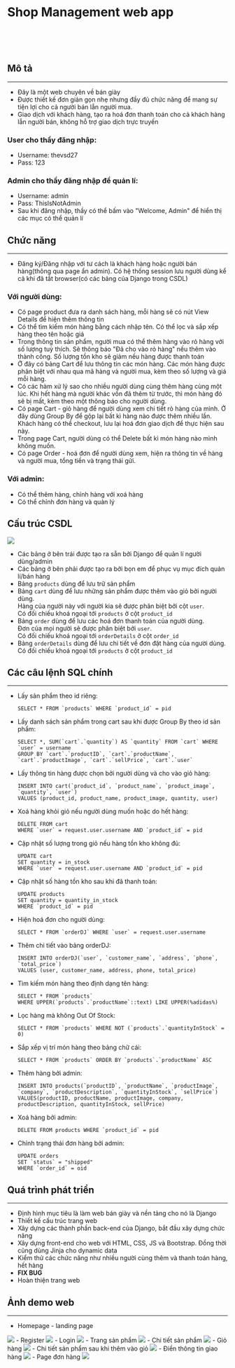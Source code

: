 # Shop Management web app
</br>
</br>
</br>


## Mô tả
---------
- Đây là một web chuyên về bán giày
- Được thiết kế đơn giản gọn nhẹ nhưng đầy đủ chức năng để mang sự tiện lợi cho cả người bán lẫn người mua.
- Giao dịch với khách hàng, tạo ra hoá đơn thanh toán cho cả khách hàng lẫn người bán, không hỗ trợ giao dịch trực truyến
 
### User cho thầy đăng nhập:
- Username: thevsd27
- Pass: 123
### Admin cho thầy đăng nhập để quản lí:
- Username: admin
- Pass: ThisIsNotAdmin
- Sau khi đăng nhập, thầy có thể bấm vào "Welcome, Admin" để hiển thị các mục có thể quản lí

## Chức năng
-------------

- Đăng ký/Đăng nhập với tư cách là khách hàng hoặc người bán hàng(thông qua page ẩn admin). Có hệ thống session lưu người dùng kể cả khi đã tắt browser(có các bảng của Django trong CSDL)
  
### Với người dùng:

- Có page product đưa ra danh sách hàng, mỗi hàng sẽ có nút View Details để hiện thêm thông tin
- Có thể tìm kiếm món hàng bằng cách nhập tên. Có thể lọc và sắp xếp hàng theo tên hoặc giá
- Trong thông tin sản phẩm, người mua có thể thêm hàng vào rỏ hàng với số lượng tuỳ thích. Sẽ thông báo "Đã cho vào rỏ hàng" nếu thêm vào thành công. Số lượng tồn kho sẽ giảm nếu hàng được thanh toán
- Ở đây có bảng Cart để lưu thông tin các món hàng. Các món hàng được phân biệt với nhau qua mã hàng và người mua, kèm theo số lượng và giá mỗi hàng.
- Có các hàm xử lý sao cho nhiều người dùng cùng thêm hàng cùng một lúc. Khi hết hàng mà người khác vốn đã thêm từ trước, thì món hàng đó sẽ bị mất, kèm theo một thông báo cho người dùng.
- Có page Cart - giỏ hàng để người dùng xem chi tiết rỏ hàng của mình. Ở đây dùng Group By để gộp lại bất kì hàng nào được thêm nhiều lần. Khách hàng có thể checkout, lưu lại hoá đơn giao dịch để thực hiện sau này.
- Trong page Cart, người dùng có thể Delete bất kì món hàng nào mình không muốn.
- Có page Order - hoá đơn để người dùng xem, hiện ra thông tin về hàng và người mua, tổng tiền và trạng thái gửi.

### Với admin:
- Có thể thêm hàng, chỉnh hàng với xoá hàng
- Có thể chỉnh đơn hàng và quản lý

## Cấu trúc CSDL

<img src="README_image/Database.png">

- Các bảng ở bên trái được tạo ra sẵn bởi Django để quản lí người dùng/admin
- Các bảng ở bên phải được tạo ra bởi bọn em để phục vụ mục đích quản lí/bán hàng
- Bảng `products` dùng để lưu trữ sản phẩm
- Bảng `cart` dùng để lưu những sản phẩm được thêm vào giỏ bởi người dùng. </br>
Hàng của người này với người kia sẽ được phân biệt bởi cột `user`. </br>
Có đối chiếu khoá ngoại tới `products` ở cột `product_id`
- Bảng `order` dùng để lưu các hoá đơn thanh toán của người dùng.</br>
Đơn của mọi người sẽ được phân biệt bởi `user`. </br>
Có đối chiếu khoá ngoại tới `orderDetails` ở cột `order_id`
- Bảng `orderDetails` dùng để lưu chi tiết về đơn đặt hàng của người dùng. </br>
Có đối chiếu khoá ngoại tới `products` ở cột `product_id`

## Các câu lệnh SQL chính
--------------------------
- Lấy sản phẩm theo id riêng:
    ```
    SELECT * FROM `products` WHERE `product_id` = pid
    ```
- Lấy danh sách sản phẩm trong cart sau khi được Group By theo id sản phẩm:
    ```
    SELECT *, SUM(`cart`.`quantity`) AS `quantity` FROM `cart` WHERE `user` = username 
    GROUP BY `cart`.`productID`, `cart`.`productName`, `cart`.`productImage`, `cart`.`sellPrice`, `cart`.`user`
    ```
- Lấy thông tin hàng được chọn bởi người dùng và cho vào giỏ hàng:
    ```
    INSERT INTO cart(`product_id`, `product_name`, `product_image`, `quantity`, `user`)
    VALUES (product_id, product_name, product_image, quantity, user)
    ``` 
- Xoá hàng khỏi giỏ nếu người dùng muốn hoặc do hết hàng:
    ```
    DELETE FROM cart
    WHERE `user` = request.user.username AND `product_id` = pid
    ```
- Cập nhật số lượng trong giỏ nếu hàng tồn kho không đủ:
    ```
    UPDATE cart
    SET quantity = in_stock
    WHERE `user` = request.user.username AND `product_id` = pid
    ```
- Cập nhật số hàng tồn kho sau khi đã thanh toán:
    ```
    UPDATE products
    SET quantity = quantity_in_stock
    WHERE `product_id` = pid
    ```
- Hiện hoá đơn cho người dùng:
    ```
    SELECT * FROM `orderDJ` WHERE `user` = request.user.username
    ```
- Thêm chi tiết vào bảng orderDJ:
    ```
    INSERT INTO orderDJ(`user`, `customer_name`, `address`, `phone`, `total_price`)
    VALUES (user, customer_name, address, phone, total_price)
    ```
- Tìm kiếm món hàng theo định dạng tên hàng:
    ```
    SELECT * FROM `products` 
    WHERE UPPER(`products`.`productName`::text) LIKE UPPER(%adidas%)
    ```
- Lọc hàng mà không Out Of Stock:
    ```
    SELECT * FROM `products` WHERE NOT (`products`.`quantityInStock` = 0)
    ```
- Sắp xếp vị trí món hàng theo bảng chữ cái:
    ```
    SELECT * FROM `products` ORDER BY `products`.`productName` ASC
    ```
- Thêm hàng bởi admin:
    ```
    INSERT INTO products(`productID`, `productName`, `productImage`, `company`, `productDescription`, `quantityInStock`, `sellPrice`)
    VALUES(productID, productName, productImage, company, productDescription, quantityInStock, sellPrice)
    ```
- Xoá hàng bởi admin:
    ```
    DELETE FROM products WHERE `product_id` = pid
    ```
- Chỉnh trạng thái đơn hàng bởi admin:
    ```
    UPDATE orders
    SET `status` = "shipped"
    WHERE `order_id` = oid
    ```

## Quá trình phát triển
------------------------

- Định hình mục tiêu là làm web bán giày và nền tảng cho nó là Django
- Thiết kế cấu trúc trang web
- Xây dựng các thành phần back-end của Django, bắt đầu xây dựng chức năng
- Xây dựng front-end cho web với HTML, CSS, JS và Bootstrap. Đồng thời cũng dùng Jinja cho dynamic data
- Kiểm thử các chức năng như nhiều người cùng thêm và thanh toán hàng, hết hàng
- **FIX BUG**
- Hoàn thiện trang web

## Ảnh demo web
----------------

- Homepage - landing page
<img src="README_image/homepage.png">
- Register 
<img src="README_image/Register.png">
- Login
<img src="README_image/Login.png">
- Trang sản phẩm
<img src="README_image/Products.png" >
- Chi tiết sản phẩm
<img src="README_image/Details.png">
- Giỏ hàng
<img src="README_image/Cart.png">
- Chi tiết sản phẩm sau khi thêm vào giỏ
<img src="README_image/Details_cart.png">
- Điền thông tin giao hàng
<img src="README_image/OrderDetails.png">
- Page đơn hàng
<img src="README_image/Orders.png">
